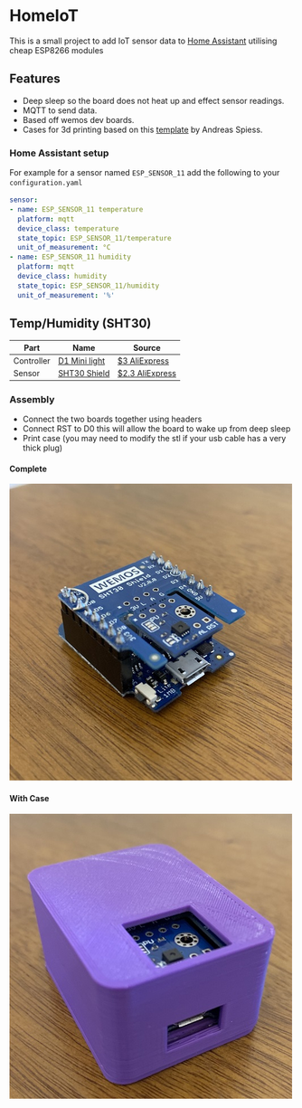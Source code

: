 # HomeIoT

This is a small project to add IoT sensor data to [Home Assistant](https://www.home-assistant.io/) utilising cheap ESP8266 modules

## Features
- Deep sleep so the board does not heat up and effect sensor readings.
- MQTT to send data.
- Based off wemos dev boards.
- Cases for 3d printing based on this [template](https://github.com/SensorsIot/Project-Box-Templates) by Andreas Spiess.

### Home Assistant setup
For example for a sensor named `ESP_SENSOR_11` add the following to your `configuration.yaml`

```yaml
sensor:
- name: ESP_SENSOR_11 temperature
  platform: mqtt
  device_class: temperature
  state_topic: ESP_SENSOR_11/temperature
  unit_of_measurement: °C
- name: ESP_SENSOR_11 humidity
  platform: mqtt
  device_class: humidity
  state_topic: ESP_SENSOR_11/humidity
  unit_of_measurement: '%'

```

## Temp/Humidity (SHT30)
| Part | Name | Source |
| ---- | ---- | -------|
| Controller | [D1 Mini light](https://wiki.wemos.cc/products:d1:d1_mini_lite) | [$3 AliExpress](https://www.aliexpress.com/item/32795857574.html) |
| Sensor | [SHT30 Shield](https://wiki.wemos.cc/products:d1_mini_shields:sht30_shield) | [$2.3 AliExpress](https://www.aliexpress.com/item/32762136940.html)|

### Assembly
- Connect the two boards together using headers
- Connect RST to D0 this will allow the board to wake up from deep sleep
- Print case (you may need to modify the stl if your usb cable has a very thick plug)

#### Complete
![both boards](https://raw.githubusercontent.com/gotbadger/HomeIoT/master/case/sht30/assembled.jpg)
#### With Case
![with case](https://raw.githubusercontent.com/gotbadger/HomeIoT/master/case/sht30/case.jpg)

